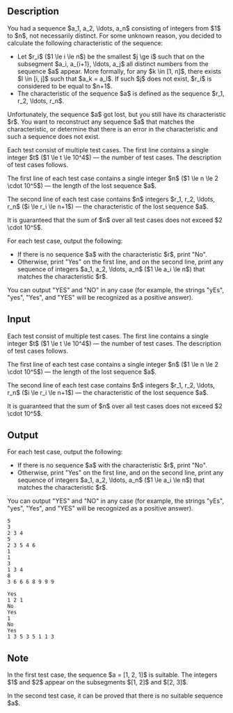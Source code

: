 ## Description

<div><p>You had a sequence $a_1, a_2, \ldots, a_n$ consisting of integers from $1$ to $n$, not necessarily distinct. For some unknown reason, you decided to calculate the following <span class="tex-font-style-it">characteristic</span> of the sequence: </p><ul> <li> Let $r_i$ ($1 \le i \le n$) be the smallest $j \ge i$ such that on the subsegment $a_i, a_{i+1}, \ldots, a_j$ all distinct numbers from the sequence $a$ appear. More formally, for any $k \in [1, n]$, there exists $l \in [i, j]$ such that $a_k = a_l$. If such $j$ does not exist, $r_i$ is considered to be equal to $n+1$. </li><li> The characteristic of the sequence $a$ is defined as the sequence $r_1, r_2, \ldots, r_n$. </li></ul> Unfortunately, the sequence $a$ got lost, but you still have its characteristic $r$. You want to reconstruct any sequence $a$ that matches the characteristic, or determine that there is an error in the characteristic and such a sequence does not exist.</div><div class="input-specification"><p>Each test consist of multiple test cases. The first line contains a single integer $t$ ($1 \le t \le 10^4$)&nbsp;— the number of test cases. The description of test cases follows.</p><p>The first line of each test case contains a single integer $n$ ($1 \le n \le 2 \cdot 10^5$)&nbsp;— the length of the lost sequence $a$.</p><p>The second line of each test case contains $n$ integers $r_1, r_2, \ldots, r_n$ ($i \le r_i \le n+1$)&nbsp;— the characteristic of the lost sequence $a$. </p><p>It is guaranteed that the sum of $n$ over all test cases does not exceed $2 \cdot 10^5$.</p></div><div class="output-specification"><p>For each test case, output the following: </p><ul> <li> If there is no sequence $a$ with the characteristic $r$, print "<span class="tex-font-style-tt">No</span>". </li><li> Otherwise, print "<span class="tex-font-style-tt">Yes</span>" on the first line, and on the second line, print any sequence of integers $a_1, a_2, \ldots, a_n$ ($1 \le a_i \le n$) that matches the characteristic $r$. </li></ul> You can output "<span class="tex-font-style-tt">YES</span>" and "<span class="tex-font-style-tt">NO</span>" in any case (for example, the strings "<span class="tex-font-style-tt">yEs</span>", "<span class="tex-font-style-tt">yes</span>", "<span class="tex-font-style-tt">Yes</span>", and "<span class="tex-font-style-tt">YES</span>" will be recognized as a positive answer).</div>

## Input

<p>Each test consist of multiple test cases. The first line contains a single integer $t$ ($1 \le t \le 10^4$)&nbsp;— the number of test cases. The description of test cases follows.</p><p>The first line of each test case contains a single integer $n$ ($1 \le n \le 2 \cdot 10^5$)&nbsp;— the length of the lost sequence $a$.</p><p>The second line of each test case contains $n$ integers $r_1, r_2, \ldots, r_n$ ($i \le r_i \le n+1$)&nbsp;— the characteristic of the lost sequence $a$. </p><p>It is guaranteed that the sum of $n$ over all test cases does not exceed $2 \cdot 10^5$.</p>

## Output

<p>For each test case, output the following: </p><ul> <li> If there is no sequence $a$ with the characteristic $r$, print "<span class="tex-font-style-tt">No</span>". </li><li> Otherwise, print "<span class="tex-font-style-tt">Yes</span>" on the first line, and on the second line, print any sequence of integers $a_1, a_2, \ldots, a_n$ ($1 \le a_i \le n$) that matches the characteristic $r$. </li></ul> You can output "<span class="tex-font-style-tt">YES</span>" and "<span class="tex-font-style-tt">NO</span>" in any case (for example, the strings "<span class="tex-font-style-tt">yEs</span>", "<span class="tex-font-style-tt">yes</span>", "<span class="tex-font-style-tt">Yes</span>", and "<span class="tex-font-style-tt">YES</span>" will be recognized as a positive answer).





```input1|2,3,6,7,10,11
5
3
2 3 4
5
2 3 5 4 6
1
1
3
1 3 4
8
3 6 6 6 8 9 9 9
```




```output1
Yes
1 2 1
No
Yes
1 
No
Yes
1 3 5 3 5 1 1 3
```



## Note

<p>In the first test case, the sequence $a = [1, 2, 1]$ is suitable. The integers $1$ and $2$ appear on the subsegments $[1, 2]$ and $[2, 3]$.</p><p>In the second test case, it can be proved that there is no suitable sequence $a$.</p>
